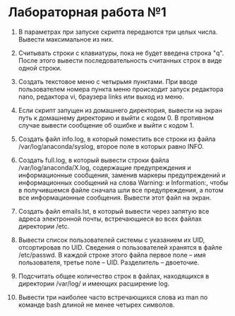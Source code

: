 # Лабораторная работа №1
1) В параметрах при запуске скрипта передаются три целых числа. Вывести максимальное из них.
2) Считывать строки с клавиатуры, пока не будет введена строка "q". После этого вывести
последовательность считанных строк в виде одной строки.
3) Создать текстовое меню с четырьмя пунктами. При вводе пользователем номера пункта меню
происходит запуск редактора nano, редактора vi, браузера links или выход из меню.
4) Если скрипт запущен из домашнего директория, вывести на экран путь к домашнему директорию и
выйти с кодом 0. В противном случае вывести сообщение об ошибке и выйти с кодом 1.
5) Создать файл info.log, в который поместить все строки из файла /var/log/anaconda/syslog,
второе поле в которых равно INFO.

6) Создать full.log, в который вывести строки файла /var/log/anaconda/X.log, содержащие
предупреждения и информационные сообщения, заменив маркеры предупреждений и
информационных сообщений на слова Warning: и Information:, чтобы в получившемся файле
сначала шли все предупреждения, а потом все информационные сообщения. Вывести этот файл на
экран.
7) Создать файл emails.lst, в который вывести через запятую все адреса электронной почты,
встречающиеся во всех файлах директории /etc.
8) Вывести список пользователей системы с указанием их UID, отсортировав по UID. Сведения о
пользователей хранятся в файле /etc/passwd. В каждой строке этого файла первое поле – имя
пользователя, третье поле – UID. Разделитель – двоеточие.
9) Подсчитать общее количество строк в файлах, находящихся в директории /var/log/ и имеющих
расширение log.
10) Вывести три наиболее часто встречающихся слова из man по команде bash длиной не менее четырех
символов.
